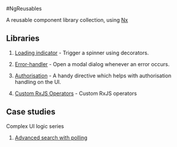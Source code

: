 #NgReusables

A reusable component library collection, using [Nx](https://nx.dev)

## Libraries

1. [Loading indicator](./libs/loading-indicator/README.md) -
   Trigger a spinner using decorators.

2. [Error-handler](./libs/error-handler/README.md) -
   Open a modal dialog whenever an error occurs.

3. [Authorisation](./libs/authorisation/README.md) -
   A handy directive which helps with authorisation handling on the UI.

4. [Custom RxJS Operators](./libs/custom-operators/README.md) - 
   Custom RxJS operators

## Case studies

Complex UI logic series

1. [Advanced search with polling](https://tapaibalazs.dev/complex-ui-logic-search-polling/) 
